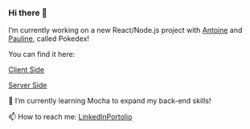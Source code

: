 ### Hi there 👋


I’m currently working on a new React/Node.js project with [Antoine](https://github.com/skiimcdogg) and [Pauline](https://github.com/Iron-Popi), called Pokedex!
 
You can find it here:

[Client Side](https://github.com/skiimcdogg/Project-Pokedex-Client)

[Server Side](https://github.com/skiimcdogg/Project-Pokedex-Server)


🌱 I’m currently learning Mocha to expand my back-end skills!


📫 How to reach me: [LinkedIn](https://www.linkedin.com/in/claire-sayart/)[Portolio](https://www.clairesayart.fr/)


